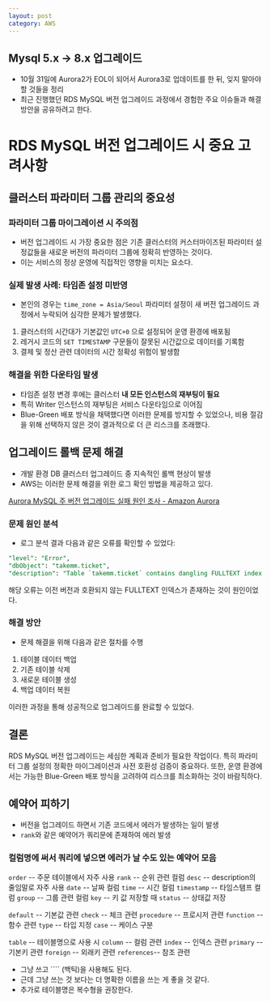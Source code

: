 ```yaml
---
layout: post
category: AWS
---
```


## Mysql 5.x -> 8.x 업그레이드

- 10월 31일에 Aurora2가 EOL이 되어서 Aurora3로 업데이트를 한 뒤, 잊지 말아야할 것들을 정리
- 최근 진행했던 RDS MySQL 버전 업그레이드 과정에서 경험한 주요 이슈들과 해결 방안을 공유하려고 한다.


# RDS MySQL 버전 업그레이드 시 중요 고려사항

## 클러스터 파라미터 그룹 관리의 중요성

### 파라미터 그룹 마이그레이션 시 주의점

- 버전 업그레이드 시 가장 중요한 점은 기존 클러스터의 커스터마이즈된 파라미터 설정값들을 새로운 버전의 파라미터 그룹에 정확히 반영하는 것이다.
- 이는 서비스의 정상 운영에 직접적인 영향을 미치는 요소다.

### 실제 발생 사례: 타임존 설정 미반영

- 본인의 경우는 `time_zone = Asia/Seoul` 파라미터 설정이 새 버전 업그레이드 과정에서 누락되어 심각한 문제가 발생했다.

1. 클러스터의 시간대가 기본값인 `UTC+0` 으로 설정되어 운영 환경에 배포됨
2. 레거시 코드의 `SET TIMESTAMP` 구문들이 잘못된 시간값으로 데이터를 기록함
3. 결제 및 정산 관련 데이터의 시간 정확성 위험이 발생함

### 해결을 위한 다운타임 발생

- 타임존 설정 변경 후에는 클러스터 **내 모든 인스턴스의 재부팅이 필요**
- 특히 Writer 인스턴스의 재부팅은 서비스 다운타임으로 이어짐
- Blue-Green 배포 방식을 채택했다면 이러한 문제를 방지할 수 있었으나, 비용 절감을 위해 선택하지 않은 것이 결과적으로 더 큰 리스크를 초래했다.

## 업그레이드 롤백 문제 해결

- 개발 환경 DB 클러스터 업그레이드 중 지속적인 롤백 현상이 발생
- AWS는 이러한 문제 해결을 위한 로그 확인 방법을 제공하고 있다.

[Aurora MySQL 주 버전 업그레이드 실패 원인 조사 - Amazon Aurora](https://docs.aws.amazon.com/ko_kr/AmazonRDS/latest/AuroraUserGuide/AuroraMySQL.Upgrading.failure-events.html)

### 문제 원인 분석

- 로그 분석 결과 다음과 같은 오류를 확인할 수 있었다:

```sql
"level": "Error",
"dbObject": "takemm.ticket",
"description": "Table `takemm.ticket` contains dangling FULLTEXT index. Kindly recreate the table before upgrade."
```

해당 오류는 이전 버전과 호환되지 않는 FULLTEXT 인덱스가 존재하는 것이 원인이었다.

### 해결 방안

- 문제 해결을 위해 다음과 같은 절차를 수행
1. 테이블 데이터 백업
2. 기존 테이블 삭제
3. 새로운 테이블 생성
4. 백업 데이터 복원

이러한 과정을 통해 성공적으로 업그레이드를 완료할 수 있었다.

## 결론

RDS MySQL 버전 업그레이드는 세심한 계획과 준비가 필요한 작업이다. 특히 파라미터 그룹 설정의 정확한 마이그레이션과 사전 호환성 검증이 중요하다. 또한, 운영 환경에서는 가능한 Blue-Green 배포 방식을 고려하여 리스크를 최소화하는 것이 바람직하다.

## 예약어 피하기

- 버전을 업그레이드 하면서 기존 코드에서 에러가 발생하는 일이 발생
- `rank`와 같은 예약어가 쿼리문에 존재하여 에러 발생

### 컬럼명에 써서 쿼리에 넣으면 에러가 날 수도 있는 예약어 모음

`order`     -- 주문 테이블에서 자주 사용
`rank`      -- 순위 관련 컬럼
`desc`      -- description의 줄임말로 자주 사용
`date`      -- 날짜 컬럼
`time`      -- 시간 컬럼
`timestamp` -- 타임스탬프 컬럼
`group`     -- 그룹 관련 컬럼
`key`       -- 키 값 저장할 때
`status`    -- 상태값 저장

`default`   -- 기본값 관련
`check`     -- 체크 관련
`procedure` -- 프로시저 관련
`function`  -- 함수 관련
`type`      -- 타입 지정
`case`      -- 케이스 구분

`table`     -- 테이블명으로 사용 시
`column`    -- 컬럼 관련
`index`     -- 인덱스 관련
`primary`   -- 기본키 관련
`foreign`   -- 외래키 관련
`references`-- 참조 관련

- 그냥 쓰고 ```` (백틱)을 사용해도 된다.
- 근데 그냥 쓰는 것 보다는 더 명확한 이름을 쓰는 게 좋을 것 같다.
- 추가로 테이블명은 복수형을 권장한다.